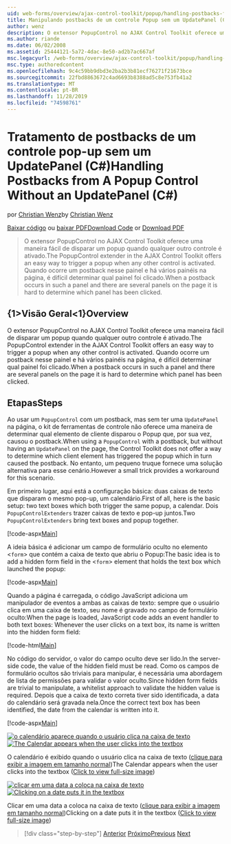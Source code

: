 ```yaml
---
uid: web-forms/overview/ajax-control-toolkit/popup/handling-postbacks-from-a-popup-control-without-an-updatepanel-cs
title: Manipulando postbacks de um controle Popup sem um UpdatePanel (C#) | Microsoft Docs
author: wenz
description: O extensor PopupControl no AJAX Control Toolkit oferece uma maneira fácil de disparar um popup quando qualquer outro controle é ativado. Quando um postback ocorre no Su...
ms.author: riande
ms.date: 06/02/2008
ms.assetid: 25444121-5a72-4dac-8e50-ad2b7ac667af
msc.legacyurl: /web-forms/overview/ajax-control-toolkit/popup/handling-postbacks-from-a-popup-control-without-an-updatepanel-cs
msc.type: authoredcontent
ms.openlocfilehash: 9c4c59bb9dbd3e2ba2b3b81ecf76271f21673bce
ms.sourcegitcommit: 22fbd8863672c4ad6693b8388ad5c8e753fb41a2
ms.translationtype: MT
ms.contentlocale: pt-BR
ms.lasthandoff: 11/28/2019
ms.locfileid: "74598761"
---
```

# <a name="handling-postbacks-from-a-popup-control-without-an-updatepanel-c"></a><span data-ttu-id="88d74-104">Tratamento de postbacks de um controle pop-up sem um UpdatePanel (C#)</span><span class="sxs-lookup"><span data-stu-id="88d74-104">Handling Postbacks from A Popup Control Without an UpdatePanel (C#)</span></span>

<span data-ttu-id="88d74-105">por [Christian Wenz](https://github.com/wenz)</span><span class="sxs-lookup"><span data-stu-id="88d74-105">by [Christian Wenz](https://github.com/wenz)</span></span>

<span data-ttu-id="88d74-106">[Baixar código](https://download.microsoft.com/download/9/3/f/93f8daea-bebd-4821-833b-95205389c7d0/PopupControl3.cs.zip) ou [baixar PDF](https://download.microsoft.com/download/2/d/c/2dc10e34-6983-41d4-9c08-f78f5387d32b/popupcontrol3CS.pdf)</span><span class="sxs-lookup"><span data-stu-id="88d74-106">[Download Code](https://download.microsoft.com/download/9/3/f/93f8daea-bebd-4821-833b-95205389c7d0/PopupControl3.cs.zip) or [Download PDF](https://download.microsoft.com/download/2/d/c/2dc10e34-6983-41d4-9c08-f78f5387d32b/popupcontrol3CS.pdf)</span></span>

> <span data-ttu-id="88d74-107">O extensor PopupControl no AJAX Control Toolkit oferece uma maneira fácil de disparar um popup quando qualquer outro controle é ativado.</span><span class="sxs-lookup"><span data-stu-id="88d74-107">The PopupControl extender in the AJAX Control Toolkit offers an easy way to trigger a popup when any other control is activated.</span></span> <span data-ttu-id="88d74-108">Quando ocorre um postback nesse painel e há vários painéis na página, é difícil determinar qual painel foi clicado.</span><span class="sxs-lookup"><span data-stu-id="88d74-108">When a postback occurs in such a panel and there are several panels on the page it is hard to determine which panel has been clicked.</span></span>

## <a name="overview"></a><span data-ttu-id="88d74-109">{1&gt;Visão Geral&lt;1}</span><span class="sxs-lookup"><span data-stu-id="88d74-109">Overview</span></span>

<span data-ttu-id="88d74-110">O extensor PopupControl no AJAX Control Toolkit oferece uma maneira fácil de disparar um popup quando qualquer outro controle é ativado.</span><span class="sxs-lookup"><span data-stu-id="88d74-110">The PopupControl extender in the AJAX Control Toolkit offers an easy way to trigger a popup when any other control is activated.</span></span> <span data-ttu-id="88d74-111">Quando ocorre um postback nesse painel e há vários painéis na página, é difícil determinar qual painel foi clicado.</span><span class="sxs-lookup"><span data-stu-id="88d74-111">When a postback occurs in such a panel and there are several panels on the page it is hard to determine which panel has been clicked.</span></span>

## <a name="steps"></a><span data-ttu-id="88d74-112">Etapas</span><span class="sxs-lookup"><span data-stu-id="88d74-112">Steps</span></span>

<span data-ttu-id="88d74-113">Ao usar um `PopupControl` com um postback, mas sem ter uma `UpdatePanel` na página, o kit de ferramentas de controle não oferece uma maneira de determinar qual elemento de cliente disparou o Popup que, por sua vez, causou o postback.</span><span class="sxs-lookup"><span data-stu-id="88d74-113">When using a `PopupControl` with a postback, but without having an `UpdatePanel` on the page, the Control Toolkit does not offer a way to determine which client element has triggered the popup which in turn caused the postback.</span></span> <span data-ttu-id="88d74-114">No entanto, um pequeno truque fornece uma solução alternativa para esse cenário.</span><span class="sxs-lookup"><span data-stu-id="88d74-114">However a small trick provides a workaround for this scenario.</span></span>

<span data-ttu-id="88d74-115">Em primeiro lugar, aqui está a configuração básica: duas caixas de texto que disparam o mesmo pop-up, um calendário.</span><span class="sxs-lookup"><span data-stu-id="88d74-115">First of all, here is the basic setup: two text boxes which both trigger the same popup, a calendar.</span></span> <span data-ttu-id="88d74-116">Dois `PopupControlExtenders` trazer caixas de texto e pop-up juntos.</span><span class="sxs-lookup"><span data-stu-id="88d74-116">Two `PopupControlExtenders` bring text boxes and popup together.</span></span>

[!code-aspx[Main](handling-postbacks-from-a-popup-control-without-an-updatepanel-cs/samples/sample1.aspx)]

<span data-ttu-id="88d74-117">A ideia básica é adicionar um campo de formulário oculto no elemento &lt;`form`&gt; que contém a caixa de texto que abriu o Popup:</span><span class="sxs-lookup"><span data-stu-id="88d74-117">The basic idea is to add a hidden form field in the &lt;`form`&gt; element that holds the text box which launched the popup:</span></span>

[!code-aspx[Main](handling-postbacks-from-a-popup-control-without-an-updatepanel-cs/samples/sample2.aspx)]

<span data-ttu-id="88d74-118">Quando a página é carregada, o código JavaScript adiciona um manipulador de eventos a ambas as caixas de texto: sempre que o usuário clica em uma caixa de texto, seu nome é gravado no campo de formulário oculto:</span><span class="sxs-lookup"><span data-stu-id="88d74-118">When the page is loaded, JavaScript code adds an event handler to both text boxes: Whenever the user clicks on a text box, its name is written into the hidden form field:</span></span>

[!code-html[Main](handling-postbacks-from-a-popup-control-without-an-updatepanel-cs/samples/sample3.html)]

<span data-ttu-id="88d74-119">No código do servidor, o valor do campo oculto deve ser lido.</span><span class="sxs-lookup"><span data-stu-id="88d74-119">In the server-side code, the value of the hidden field must be read.</span></span> <span data-ttu-id="88d74-120">Como os campos de formulário ocultos são triviais para manipular, é necessária uma abordagem de lista de permissões para validar o valor oculto.</span><span class="sxs-lookup"><span data-stu-id="88d74-120">Since hidden form fields are trivial to manipulate, a whitelist approach to validate the hidden value is required.</span></span> <span data-ttu-id="88d74-121">Depois que a caixa de texto correta tiver sido identificada, a data do calendário será gravada nela.</span><span class="sxs-lookup"><span data-stu-id="88d74-121">Once the correct text box has been identified, the date from the calendar is written into it.</span></span>

[!code-aspx[Main](handling-postbacks-from-a-popup-control-without-an-updatepanel-cs/samples/sample4.aspx)]

<span data-ttu-id="88d74-122">[![o calendário aparece quando o usuário clica na caixa de texto](handling-postbacks-from-a-popup-control-without-an-updatepanel-cs/_static/image2.png)](handling-postbacks-from-a-popup-control-without-an-updatepanel-cs/_static/image1.png)</span><span class="sxs-lookup"><span data-stu-id="88d74-122">[![The Calendar appears when the user clicks into the textbox](handling-postbacks-from-a-popup-control-without-an-updatepanel-cs/_static/image2.png)](handling-postbacks-from-a-popup-control-without-an-updatepanel-cs/_static/image1.png)</span></span>

<span data-ttu-id="88d74-123">O calendário é exibido quando o usuário clica na caixa de texto ([clique para exibir a imagem em tamanho normal](handling-postbacks-from-a-popup-control-without-an-updatepanel-cs/_static/image3.png))</span><span class="sxs-lookup"><span data-stu-id="88d74-123">The Calendar appears when the user clicks into the textbox ([Click to view full-size image](handling-postbacks-from-a-popup-control-without-an-updatepanel-cs/_static/image3.png))</span></span>

<span data-ttu-id="88d74-124">[![clicar em uma data a coloca na caixa de texto](handling-postbacks-from-a-popup-control-without-an-updatepanel-cs/_static/image5.png)](handling-postbacks-from-a-popup-control-without-an-updatepanel-cs/_static/image4.png)</span><span class="sxs-lookup"><span data-stu-id="88d74-124">[![Clicking on a date puts it in the textbox](handling-postbacks-from-a-popup-control-without-an-updatepanel-cs/_static/image5.png)](handling-postbacks-from-a-popup-control-without-an-updatepanel-cs/_static/image4.png)</span></span>

<span data-ttu-id="88d74-125">Clicar em uma data a coloca na caixa de texto ([clique para exibir a imagem em tamanho normal](handling-postbacks-from-a-popup-control-without-an-updatepanel-cs/_static/image6.png))</span><span class="sxs-lookup"><span data-stu-id="88d74-125">Clicking on a date puts it in the textbox ([Click to view full-size image](handling-postbacks-from-a-popup-control-without-an-updatepanel-cs/_static/image6.png))</span></span>

> [!div class="step-by-step"]
> <span data-ttu-id="88d74-126">[Anterior](handling-postbacks-from-a-popup-control-with-an-updatepanel-cs.md)
> [Próximo](using-multiple-popup-controls-vb.md)</span><span class="sxs-lookup"><span data-stu-id="88d74-126">[Previous](handling-postbacks-from-a-popup-control-with-an-updatepanel-cs.md)
[Next](using-multiple-popup-controls-vb.md)</span></span>
